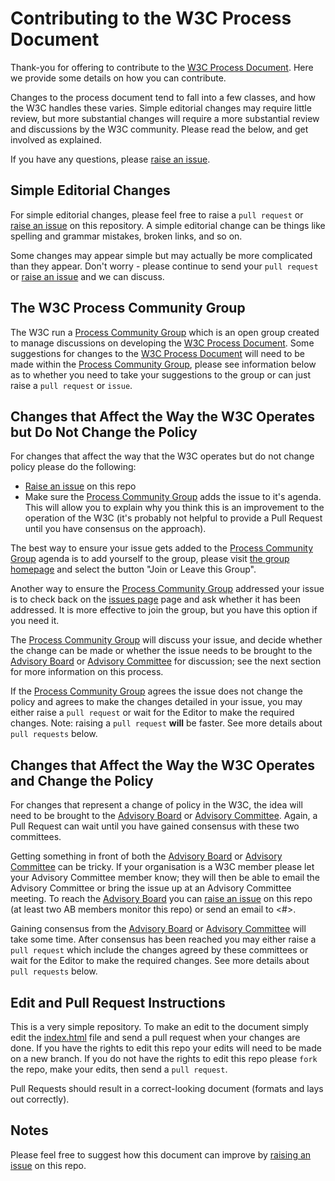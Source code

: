# Contributing to the W3C Process Document
Thank-you for offering to contribute to the [W3C Process Document](https://www.w3.org/2017/Process-20170301/). Here we provide some details on how you can contribute. 

Changes to the process document tend to fall into a few classes, and how the W3C handles these varies. Simple editorial changes may require little review, but more substantial changes will require a more substantial review and discussions by the W3C community. Please read the below, and get involved as explained. 

If you have any questions, please [raise an issue](/w3c/w3process/issues).

## Simple Editorial Changes
For simple editorial changes, please feel free to raise a `pull request` or [raise an issue](/w3c/w3process/issues) on this repository. A simple editorial change can be things like spelling and grammar mistakes, broken links, and so on.

Some changes may appear simple but may actually be more complicated than they appear. Don't worry - please continue to send your `pull request` or [raise an issue](/w3c/w3process/issues) and we can discuss. 

## The W3C Process Community Group
The W3C run a [Process Community Group](https://www.w3.org/community/w3process/) which is an open group created to manage discussions on developing the [W3C Process Document](https://www.w3.org/2017/Process-20170301/). Some suggestions for changes to the [W3C Process Document](https://www.w3.org/2017/Process-20170301/) will need to be made within the [Process Community Group](https://www.w3.org/community/w3process/), please see information below as to whether you need to take your suggestions to the group or can just raise a `pull request` or `issue`.

## Changes that Affect the Way the W3C Operates but Do Not Change the Policy
For changes that affect the way that the W3C operates but do not change policy please do the following:

* [Raise an issue](/w3c/w3process/issues) on this repo
* Make sure the [Process Community Group](https://www.w3.org/community/w3process/) adds the issue to it's agenda. This will allow you to explain why you think this is an improvement to the operation of the W3C (it's probably not helpful to provide a Pull Request until you have consensus on the approach).

The best way to ensure your issue gets added to the [Process Community Group](https://www.w3.org/community/w3process/) agenda is to add yourself to the group, please visit [the group homepage](https://www.w3.org/community/w3process/) and select the button "Join or Leave this Group".

Another way to ensure the [Process Community Group](https://www.w3.org/community/w3process/) addressed your issue is to check back on the [issues page](/w3c/w3process/issues) page and ask whether it has been addressed. It is more effective to join the group, but you have this option if you need it. 

The [Process Community Group](https://www.w3.org/community/w3process/) will discuss your issue, and decide whether the change can be made or whether the issue needs to be brought to the [Advisory Board](https://www.w3.org/2002/ab/) or [Advisory Committee](https://www.w3.org/participate/meetings) for discussion; see the next section for more information on this process.

If the [Process Community Group](https://www.w3.org/community/w3process/) agrees the issue does not change the policy and agrees to make the changes detailed in your issue, you may either raise a `pull request` or wait for the Editor to make the required changes. Note: raising a `pull request` **will** be faster. See more details about `pull requests` below.

## Changes that Affect the Way the W3C Operates and Change the Policy
For changes that represent a change of policy in the W3C, the idea will need to be brought to the [Advisory Board](https://www.w3.org/2002/ab/) or [Advisory Committee](https://www.w3.org/participate/meetings). Again, a Pull Request can wait until you have gained consensus with these two committees.

Getting something in front of both the [Advisory Board](https://www.w3.org/2002/ab/) or [Advisory Committee](https://www.w3.org/participate/meetings) can be tricky. If your organisation is a W3C member please let your Advisory Committee member know; they will then be able to email the Advisory Committee or bring the issue up at an Advisory Committee meeting. To reach the [Advisory Board](https://www.w3.org/2002/ab/) you can [raise an issue](/w3c/w3process/issues) on this repo (at least two AB members monitor this repo) or send an email to <#>.

Gaining consensus from the [Advisory Board](https://www.w3.org/2002/ab/) or [Advisory Committee](https://www.w3.org/participate/meetings) will take some time. After consensus has been reached you may either raise a `pull request` which include the changes agreed by these committees or wait for the Editor to make the required changes. See more details about `pull requests` below.

## Edit and Pull Request Instructions
This is a very simple repository. To make an edit to the document simply edit the [index.html](/w3c/w3process/blob/gh-pages/index.html) file and send a pull request when your changes are done. If you have the rights to edit this repo your edits will need to be made on a new branch. If you do not have the rights to edit this repo please `fork` the repo, make your edits, then send a `pull request`.

Pull Requests should result in a correct-looking document (formats and lays out correctly).

## Notes
Please feel free to suggest how this document can improve by [raising an issue](/w3c/w3process/issues) on this repo.



